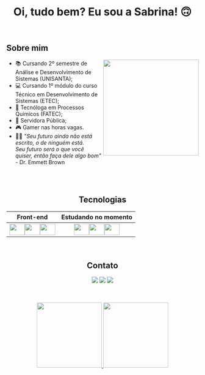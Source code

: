 <div align="center">
  
# Oi, tudo bem? Eu sou a Sabrina! 🙃 
</div>
<br>
  
## Sobre mim
<img src="https://64.media.tumblr.com/ba8c705edd2bed0a28d9458811155d69/tumblr_onxkyoloha1w05w8zo1_500.gif" align="right" width="250px">

- 📚 Cursando 2º semestre de Análise e Desenvolvimento de Sistemas (UNISANTA);
- 💻 Cursando 1º módulo do curso Técnico em Desenvolvimento de Sistemas (ETEC);
- 🧪 Tecnóloga em Processos Químicos (FATEC);
- 💼 Servidora Pública;
- 🎮 Gamer nas horas vagas.
- 👨‍🔬 <em> "Seu futuro ainda não está escrito, o de ninguém está. <br>Seu futuro será o que você quiser, então faça dele algo bom" </em><br> - Dr. Emmett Brown<br><br>
<br>

<div align="center">

## Tecnologias 

Front-end | Estudando no momento |
:---------:|:---------:|
<a href="#" target="_blank"><img height="30" width="40" src="https://cdn.jsdelivr.net/gh/devicons/devicon/icons/html5/html5-original-wordmark.svg" /></a><a href="#" target="_blank"><img height="30" width="40" src="https://cdn.jsdelivr.net/gh/devicons/devicon/icons/css3/css3-original-wordmark.svg" /></a><a href="#" target="_blank"><img height="30" width="40" src="https://cdn.jsdelivr.net/gh/devicons/devicon/icons/bootstrap/bootstrap-original-wordmark.svg" /></a> | <a href="#" target="_blank"><img  height="30" width="40" src="https://cdn.jsdelivr.net/gh/devicons/devicon/icons/javascript/javascript-original.svg" /></a><a href="#" target="_blank"><img height="30" width="40" src="https://cdn.jsdelivr.net/gh/devicons/devicon/icons/java/java-original.svg" /></a><a href="#" target="_blank"><img height="30" width="40" src="https://cdn.jsdelivr.net/gh/devicons/devicon/icons/php/php-original.svg" /></a>
</div>
<br>

<div align="center">

## Contato

<a href="https://instagram.com/sabrinadefontes" target="_blank"><img src="https://img.shields.io/badge/-Instagram-%23E4405F?style=for-the-badge&logo=instagram&logoColor=white" target="_blank"></a>
<a href = "mailto: sabrinadefontes@gmail.com"><img src="https://img.shields.io/badge/Gmail-D14836?style=for-the-badge&logo=gmail&logoColor=white" target="_blank"></a>
<a href="https://www.linkedin.com/in/sabrinadefontes" target="_blank"><img src="https://img.shields.io/badge/-LinkedIn-%230077B5?style=for-the-badge&logo=linkedin&logoColor=white" target="_blank"></a>   
</div>
<br>
<br>

<div align="center">
 <a href="https://github.com/SabrinaLima94">
    <!--
  <img height="160em" src="https://github-readme-stats.vercel.app/api?username=SabrinaLima94&show_icons=true&theme=dracula&include_all_commits=true&count_private=true"/>
    -->
    <img height="170em" src='https://github-readme-streak-stats.herokuapp.com?user=SabrinaLima94&theme=dracula&hide_border=false&date_format=j%20M%5B%20Y%5D'/>
    <img height="170em" src="https://github-readme-stats.vercel.app/api/top-langs/?username=SabrinaLima94&layout=compact&langs_count=7&hide=hack,scss,less,stylus&theme=dracula"/>  
</div>
